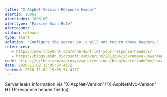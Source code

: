 ```yaml
---
title: "X-AspNet-Version Response Header"
alertid: 10061
alertindex: 1006100
alerttype: "Passive Scan Rule"
alertcount: 1
status: release
type: alert
solution: "Configure the server so it will not return those headers."
references:
   - https://www.troyhunt.com/shhh-dont-let-your-response-headers/
   - https://blogs.msdn.microsoft.com/varunm/2013/04/23/remove-unwanted-http-response-headers/
code: https://github.com/zaproxy/zap-extensions/blob/master/addOns/pscanrules/src/main/java/org/zaproxy/zap/extension/pscanrules/XAspNetVersionScanRule.java
date: 2020-11-02 15:05:54.417Z
lastmod: 2020-11-02 15:05:54.417Z
---
```

Server leaks information via "X-AspNet-Version"/"X-AspNetMvc-Version" HTTP response header field(s).
